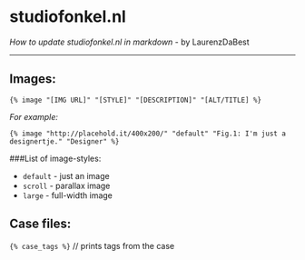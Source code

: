 # studiofonkel.nl
*How to update studiofonkel.nl in markdown* - by LaurenzDaBest
***

## Images:

`{% image "[IMG URL]" "[STYLE]" "[DESCRIPTION]" "[ALT/TITLE] %}`

*For example:*
```
{% image "http://placehold.it/400x200/" "default" "Fig.1: I'm just a designertje." "Designer" %}
```

###List of image-styles:
* `default` - just an image
* `scroll` - parallax image
* `large` - full-width image

## Case files:
`{% case_tags %}` // prints tags from the case